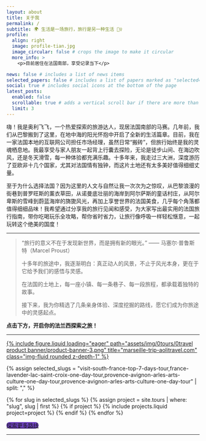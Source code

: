 ```yaml
---
layout: about
title: 关于我
permalink: /
subtitle: 🌍 生活是一场旅行，旅行是另一种生活 🚶‍♀️
profile:
  align: right
  image: profile-tian.jpg
  image_circular: false # crops the image to make it circular
  more_info: >
    <p>目前居住在法国南部，享受记录当下</p>

news: false # includes a list of news items
selected_papers: false # includes a list of papers marked as "selected={true}"
social: true # includes social icons at the bottom of the page
latest_posts:
  enabled: false
  scrollable: true # adds a vertical scroll bar if there are more than 3 new posts items
  limit: 3
---
```

嗨！我是奥利飞飞，一个热爱探索的旅游达人，现居法国南部的马赛。几年前，我们从巴黎搬到了这里，在地中海的阳光怀抱中开启了全新的生活篇章。目前，我在一家法国本地的互联网公司担任市场经理，虽然日常“搬砖”，但旅行始终是我的灵魂栖息地。我最享受与家人朋友一起背上行囊去探险，无论是徒步山间、在海边吹风，还是冬天滑雪，每一种体验都充满乐趣。十多年来，我走过三大洲，深度游历了亚欧非十几个国家，尤其对法国情有独钟，而这片土地还有太多美好值得细细丈量。

至于为什么选择法国？因为这里的人文与自然让我一次次为之惊叹，从巴黎浪漫的街巷到普罗旺斯的薰衣草田，从诺曼底壮丽的海岸到阿尔萨斯的童话村庄，从阿尔卑斯的雪峰到蔚蓝海岸的旖旎风光，再加上享誉世界的法国美食，几乎每个角落都值得细细品味！我希望通过分享我的旅行见闻和感受，为大家写出最实用的法国旅行指南，带你吃喝玩乐全攻略，帮你省时省力，让旅行像呼吸一样轻松惬意，一起玩转这个绝美的国度！

---

> “旅行的意义不在于发现新世界，而是拥有新的眼光。” —— 马塞尔·普鲁斯特（Marcel Proust）
> 
> 
> 十多年的旅途中，我逐渐明白：真正动人的风景，不止于风光本身，更在于它给予我们的感悟与灵感。
> 
> 在法国的土地上，每一座小镇、每一条巷子、每一段旅程，都承载着独特的故事。
> 
> 接下来，我为你精选了几条亲身体验、深度挖掘的路线，愿它们成为你旅途中的灵感起点。
> 

**点击下方，开启你的法兰西探索之旅！**

---

<!-- Banner 轮播开始 -->
<swiper-container keyboard="true" navigation="true" pagination="true" pagination-clickable="true" pagination-dynamic-bullets="true" rewind="true">
  <swiper-slide>
    <a href="https://aolitravel.com/tours/" target="_blank" style="display: block;">
      {% include figure.liquid loading="eager" path="assets/img/0tours/0travel product banner/product-banner-3.png" title="marseille-trip-aolitravel.com" class="img-fluid rounded z-depth-1" %}
    </a>
  </swiper-slide>
</swiper-container>
<!-- Banner 轮播结束 -->

<!-- 产品展示开始 -->
<div class="row row-cols-1 row-cols-md-3 g-4 mt-4">

  {% assign selected_slugs = "visit-south-france-top-7-days-tour,france-lavender-lac-saint-croix-one-day-tour,provence-avignon-arles-arts-culture-one-day-tour,provence-avignon-arles-arts-culture-one-day-tour" | split: "," %}

  {% for slug in selected_slugs %}
    {% assign project = site.tours | where: "slug", slug | first %}
    {% if project %}
      {% include projects.liquid project=project %}
    {% endif %}
  {% endfor %}

</div>
<!-- 产品展示结束 -->


<!-- “探索更多路线”按钮 -->
<div class="d-flex justify-content-center mt-4">
  <a href="/tours" class="btn btn-lg text-white" style="background-color: #6f42c1; border-radius: 0.75rem;">
    探索更多路线
  </a>
</div>
<!-- 产品展示结束 -->


---

<!--
Write your biography here. Tell the world about yourself. Link to your favorite [subreddit](http://reddit.com). You can put a picture in, too. The code is already in, just name your picture `prof_pic.jpg` and put it in the `img/` folder.

Put your address / P.O. box / other info right below your picture. You can also disable any of these elements by editing `profile` property of the YAML header of your `_pages/about.md`. Edit `_bibliography/papers.bib` and Jekyll will render your [publications page](/al-folio/publications/) automatically.

Link to your social media connections, too. This theme is set up to use [Font Awesome icons](https://fontawesome.com/) and [Academicons](https://jpswalsh.github.io/academicons/), like the ones below. Add your Facebook, Twitter, LinkedIn, Google Scholar, or just disable all of them.
-->
